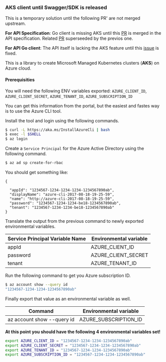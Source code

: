 ### AKS client until Swagger/SDK is released

This is a temporary solution until the following PR' are not merged upstream.

**For API Specification**: Go client is missing AKS until this [PR](https://github.com/Azure/azure-rest-api-specs/pull/1956) is merged in the API specification.
Related [PR](https://github.com/Azure/azure-rest-api-specs/pull/1912) superseeded by the previos one.


**For API Go client**: The API itself is lacking the AKS feature until this [issue](https://github.com/Azure/azure-sdk-for-go/issues/847) is fixed.

This is a library to create Microsoft Managed Kubernetes clusters (**AKS**) on Azure cloud.

#### Prerequisities 

You will need the following ENV variables exported: `AZURE_CLIENT_ID`, `AZURE_CLIENT_SECRET`, `AZURE_TENANT_ID`, `AZURE_SUBSCRIPTION_ID`

You can get this information from the portal, but the easiest and fastes way is to use the Azure CLI tool.

Install the tool and login using the following commands.

```bash
$ curl -L https://aka.ms/InstallAzureCli | bash
$ exec -l $SHELL
$ az login
```

Create a `Service Principal` for the Azure Active Directory using the following command.

```bash
$ az ad sp create-for-rbac

```

You should get something like: 

``` 
{

  "appId": "1234567-1234-1234-1234-1234567890ab",
  "displayName": "azure-cli-2017-08-18-19-25-59",
  "name": "http://azure-cli-2017-08-18-19-25-59",
  "password": "1234567-1234-1234-be18-1234567890ab",
  "tenant": "1234567-1234-1234-be18-1234567890ab"
}
```

Translate the output from the previous command to newly exported environmental variables.

Service Principal Variable Name | Environmental variable
--- | ---
appId | AZURE_CLIENT_ID
password | AZURE_CLIENT_SECRET
tenant | AZURE_TENANT_ID

Run the following command to get you Azure subscription ID.

```bash
$ az account show --query id
"1234567-1234-1234-1234567890ab"
```

Finally export that value as an environmental variable as well.

Command| Environmental variable
--- | ---
az account show --query id | AZURE_SUBSCRIPTION_ID

**At this point you should have the following 4 environmental variables set!**

```bash
export AZURE_CLIENT_ID = "1234567-1234-1234-1234567890ab"
export AZURE_CLIENT_SECRET = "1234567-1234-1234-1234567890ab"
export AZURE_TENANT_ID = "1234567-1234-1234-1234567890ab"
export AZURE_SUBSCRIPTION_ID = "1234567-1234-1234-1234567890ab"
```


